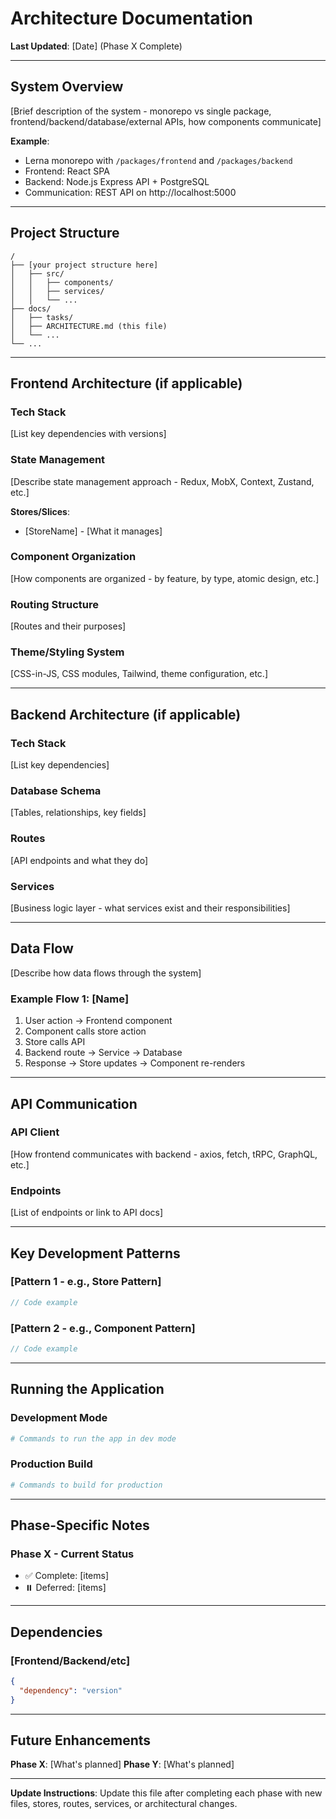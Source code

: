 # Architecture Documentation

**Last Updated**: [Date] (Phase X Complete)

---

## System Overview

[Brief description of the system - monorepo vs single package, frontend/backend/database/external APIs, how components communicate]

**Example**:
- Lerna monorepo with `/packages/frontend` and `/packages/backend`
- Frontend: React SPA
- Backend: Node.js Express API + PostgreSQL
- Communication: REST API on http://localhost:5000

---

## Project Structure

```
/
├── [your project structure here]
│   ├── src/
│   │   ├── components/
│   │   ├── services/
│   │   └── ...
├── docs/
│   ├── tasks/
│   ├── ARCHITECTURE.md (this file)
│   └── ...
└── ...
```

---

## Frontend Architecture (if applicable)

### Tech Stack
[List key dependencies with versions]

### State Management
[Describe state management approach - Redux, MobX, Context, Zustand, etc.]

**Stores/Slices**:
- [StoreName] - [What it manages]

### Component Organization
[How components are organized - by feature, by type, atomic design, etc.]

### Routing Structure
[Routes and their purposes]

### Theme/Styling System
[CSS-in-JS, CSS modules, Tailwind, theme configuration, etc.]

---

## Backend Architecture (if applicable)

### Tech Stack
[List key dependencies]

### Database Schema
[Tables, relationships, key fields]

### Routes
[API endpoints and what they do]

### Services
[Business logic layer - what services exist and their responsibilities]

---

## Data Flow

[Describe how data flows through the system]

### Example Flow 1: [Name]
1. User action → Frontend component
2. Component calls store action
3. Store calls API
4. Backend route → Service → Database
5. Response → Store updates → Component re-renders

---

## API Communication

### API Client
[How frontend communicates with backend - axios, fetch, tRPC, GraphQL, etc.]

### Endpoints
[List of endpoints or link to API docs]

---

## Key Development Patterns

### [Pattern 1 - e.g., Store Pattern]
```javascript
// Code example
```

### [Pattern 2 - e.g., Component Pattern]
```javascript
// Code example
```

---

## Running the Application

### Development Mode
```bash
# Commands to run the app in dev mode
```

### Production Build
```bash
# Commands to build for production
```

---

## Phase-Specific Notes

### Phase X - Current Status
- ✅ Complete: [items]
- ⏸️ Deferred: [items]

---

## Dependencies

### [Frontend/Backend/etc]
```json
{
  "dependency": "version"
}
```

---

## Future Enhancements

**Phase X**: [What's planned]
**Phase Y**: [What's planned]

---

**Update Instructions**: Update this file after completing each phase with new files, stores, routes, services, or architectural changes.

